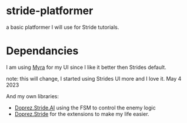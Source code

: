 # stride-platformer
a basic platformer I will use for Stride tutorials.


# Dependancies

I am using [Myra](https://github.com/rds1983/Myra) for my UI since I like it better then Strides default.

note: this will change, I started using Strides UI more and I love it. May 4 2023

And my own libraries:
 - [Doprez.Stride.AI](https://github.com/Doprez/Doprez.Stride.AI) using the FSM to control the enemy logic 
 - [Doprez.Stride](https://github.com/Doprez/Doprez.Stride) for the extensions to make my life easier.

